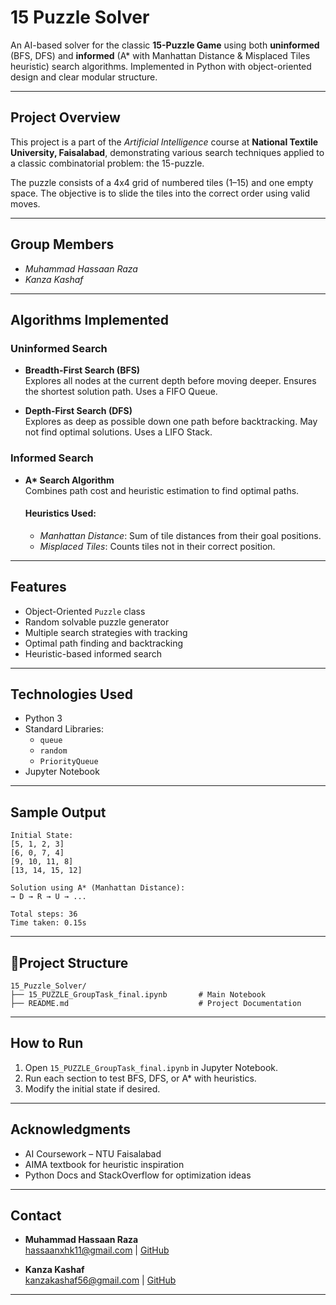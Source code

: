 # 15 Puzzle Solver

An AI-based solver for the classic **15-Puzzle Game** using both **uninformed** (BFS, DFS) and **informed** (A* with Manhattan Distance & Misplaced Tiles heuristic) search algorithms. Implemented in Python with object-oriented design and clear modular structure.

---

## Project Overview

This project is a part of the *Artificial Intelligence* course at **National Textile University, Faisalabad**, demonstrating various search techniques applied to a classic combinatorial problem: the 15-puzzle.

The puzzle consists of a 4x4 grid of numbered tiles (1–15) and one empty space. The objective is to slide the tiles into the correct order using valid moves.

---

## Group Members

- *Muhammad Hassaan Raza*  
- *Kanza Kashaf*

---

## Algorithms Implemented

### Uninformed Search

- **Breadth-First Search (BFS)**  
  Explores all nodes at the current depth before moving deeper. Ensures the shortest solution path. Uses a FIFO Queue.

- **Depth-First Search (DFS)**  
  Explores as deep as possible down one path before backtracking. May not find optimal solutions. Uses a LIFO Stack.

### Informed Search

- **A\* Search Algorithm**  
  Combines path cost and heuristic estimation to find optimal paths.

  #### Heuristics Used:
  - *Manhattan Distance*: Sum of tile distances from their goal positions.
  - *Misplaced Tiles*: Counts tiles not in their correct position.

---

## Features

- Object-Oriented `Puzzle` class
- Random solvable puzzle generator
- Multiple search strategies with tracking
- Optimal path finding and backtracking
- Heuristic-based informed search

---

## Technologies Used

- Python 3
- Standard Libraries:
  - `queue`
  - `random`
  - `PriorityQueue`
- Jupyter Notebook

---

## Sample Output

```
Initial State:
[5, 1, 2, 3]
[6, 0, 7, 4]
[9, 10, 11, 8]
[13, 14, 15, 12]

Solution using A* (Manhattan Distance):
→ D → R → U → ...

Total steps: 36
Time taken: 0.15s
```

---

## 📂Project Structure

```
15_Puzzle_Solver/
├── 15_PUZZLE_GroupTask_final.ipynb       # Main Notebook
├── README.md                             # Project Documentation
```

---

## How to Run

1. Open `15_PUZZLE_GroupTask_final.ipynb` in Jupyter Notebook.
2. Run each section to test BFS, DFS, or A* with heuristics.
3. Modify the initial state if desired.

---

## Acknowledgments

- AI Coursework – NTU Faisalabad  
- AIMA textbook for heuristic inspiration  
- Python Docs and StackOverflow for optimization ideas

---

## Contact

- **Muhammad Hassaan Raza**  
  hassaanxhk11@gmail.com | [GitHub](https://github.com/HassaanRazaX)

- **Kanza Kashaf**  
  kanzakashaf56@gmail.com | [GitHub](https://github.com/KanzaKashaf)

---
